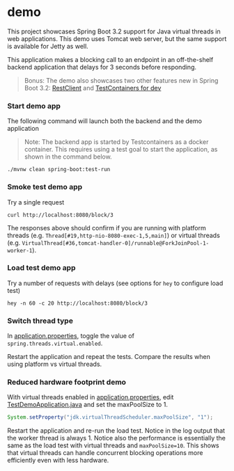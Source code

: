 # demo

This project showcases Spring Boot 3.2 support for Java virtual threads in web applications.
This demo uses Tomcat web server, but the same support is available for Jetty as well.

This application makes a blocking call to an endpoint in an off-the-shelf backend application that delays for 3 seconds before responding.

> Bonus: The demo also showcases two other features new in Spring Boot 3.2:
> [RestClient](com/example/demo/DemoController.java) and 
> [TestContainers for dev](com/example/demo/TestDemoApplication.java)

### Start demo app

The following command will launch both the backend and the demo application
> Note: The backend app is started by Testcontainers as a docker container.
> This requires using a test goal to start the application, as shown in the command below.
```shell
./mvnw clean spring-boot:test-run
```

### Smoke test demo app

Try a single request
```shell
curl http://localhost:8080/block/3
```

The responses above should confirm if you are running with platform threads (e.g. `Thread[#19,http-nio-8080-exec-1,5,main]`) 
or virtual threads (e.g. `VirtualThread[#36,tomcat-handler-0]/runnable@ForkJoinPool-1-worker-1`).

### Load test demo app

Try a number of requests with delays (see options for `hey` to configure load test)
```shell
hey -n 60 -c 20 http://localhost:8080/block/3
```

### Switch thread type

In [application.properties](src/main/resources/application.properties), toggle the value of `spring.threads.virtual.enabled`.

Restart the application and repeat the tests.
Compare the results when using platform vs virtual threads.

### Reduced hardware footprint demo

With virtual threads enabled in [application.properties](src/main/resources/application.properties), edit [TestDemoApplication.java](com/example/demo/TestDemoApplication.java) and set the maxPoolSize to 1.
```java
System.setProperty("jdk.virtualThreadScheduler.maxPoolSize", "1");
```

Restart the application and re-run the load test. 
Notice in the log output that the worker thread is always 1.
Notice also the performance is essentially the same as the load test with virtual threads and `maxPoolSize=10`.
This shows that virtual threads can handle concurrent blocking operations more efficiently even with less hardware.
